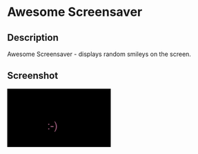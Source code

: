 # Awesome Screensaver

## Description
Awesome Screensaver - displays random smileys on the screen.

## Screenshot
![smile](screenshot.png)